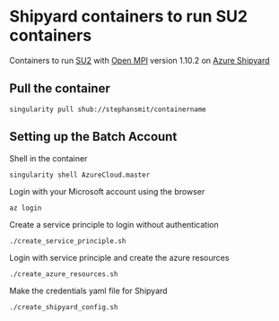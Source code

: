 # Shipyard containers to run SU2 containers

Containers to run [SU2](https://su2code.github.io/) with [Open MPI](https://www.open-mpi.org/) version 1.10.2 on [Azure Shipyard](https://batch-shipyard.readthedocs.io/en/latest/00-introduction/")

## Pull the container
~~~~
singularity pull shub://stephansmit/containername
~~~~

## Setting up the Batch Account
Shell in the container
~~~~
singularity shell AzureCloud.master 
~~~~

Login with your Microsoft account using the browser
~~~~
az login
~~~~

Create a service principle to login without authentication
~~~~
./create_service_principle.sh
~~~~

Login with service principle and create the azure resources
~~~~
./create_azure_resources.sh
~~~~


Make the credentials yaml file for Shipyard
~~~~
./create_shipyard_config.sh
~~~~



